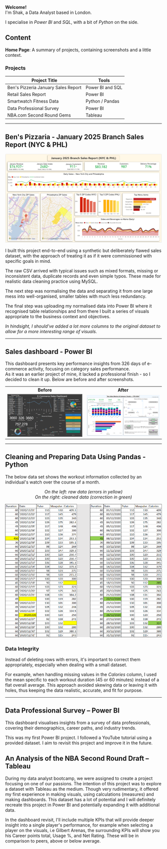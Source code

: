 **Welcome!**  
I'm Shak, a Data Analyst based in London.

I specialise in *Power BI* and *SQL*, with a bit of *Python* on the side.  

## Content

**Home Page**: A summary of projects, containing screenshots and a little context.  

### Projects

| Project Title                        | Tools              |
|--------------------------------------|--------------------|
| Ben's Pizzeria January Sales Report  | Power BI and SQL   |
| Retail Sales Report                  | Power BI           |
| Smartwatch Fitness Data              | Python / Pandas    |
| Data Professional Survey             | Power BI           |
| NBA.com Second Round Gems            | Tableau            |


---

## Ben's Pizzaria - January 2025 Branch Sales Report (NYC & PHL)

![Ben's Pizza Dashboard](./Ben%27s%20Pizza%20dashboard.png)

I built this project end-to-end using a synthetic but deliberately flawed sales dataset, with the approach of treating it as if it were commissioned with specific goals in mind. 	 

The raw CSV arrived with typical issues such as mixed formats, missing or inconsistent data, duplicate records and even simple typos.  These made for realistic data cleaning practice using MySQL. 

The next step was normalising the data and separating it from one large mess into well-organised, smaller tables with much less redundancy. 

The final step was uploading my normalised data into Power BI where it recognised table relationships and from there I built a series of visuals appropriate to the business context and objectives.

*In hindsight, I should've added a lot more columns to the original dataset to allow for a more interesting range of visuals.*

---

## Sales dashboard - Power BI

This dashboard presents key performance insights from 326 days of e-commerce activity, focusing on category sales performance.  
As it was an earlier project of mine, it lacked a professional finish - so I decided to clean it up.  Below are before and after screenshots.

<table>
  <tr>
    <td align="center"><strong>Before</strong></td>
    <td align="center"><strong>After</strong></td>
  </tr>
  <tr>
    <td><img src="./Sales Dashboard before.png" width="480"/></td>
    <td><img src="./Sales Dashboard after.png" width="480"/></td>
  </tr>
</table>

---

## Cleaning and Preparing Data Using Pandas - Python

The below data set shows the workout information collected by an individual's watch over the course of a month.

<p align="center"><em>On the left: raw data (errors in yellow)<br>On the right: cleaned data (correction in green)</em></p>

<img src="./Smartwatch%20data%20before%20and%20after.png" width="1060"/>


### Data Integrity

Instead of deleting rows with errors, it's important to correct them appropriately, especially when dealing with a small dataset. 

For example, when handling missing values in the *Calories* column, I used the mean specific to each workout duration (45 or 60 minutes) instead of a flat overall average. This approach avoided skewing data or leaving it with holes, thus keeping the data realistic, accurate, and fit for purpose. 


---

## Data Professional Survey – Power BI

This dashboard visualises insights from a survey of data professionals, covering their demographics, career paths, and industry trends.

This was my first Power BI project.  I followed a YouTube tutorial using a provided dataset. I aim to revisit this project and improve it in the future.  



## An Analysis of the NBA Second Round Draft – Tableau

During my data analyst bootcamp, we were assigned to create a project focusing on one of our passions. The intention of this project was to explore a dataset with Tableau as the medium. Though very rudimentary, it offered my first experience in making visuals, using calculations (measures) and making dashboards. This dataset has a lot of potential and I will definitely recreate this project in Power BI and potentially expanding it with additional data. 

In the dashboard revisit, I'll include multiple KPIs that will provide deeper insight into a single player's performance, for example when selecting a player on the visuals, i.e Gilbert Arenas, the surrounding KPIs will show you his Career points total, Usage %, and Net Rating. These will be in comparison to peers, above or below average.


